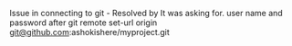 Issue in connecting to git -  Resolved by
  It was asking for. user name and password
after git remote set-url origin git@github.com:ashokishere/myproject.git 
